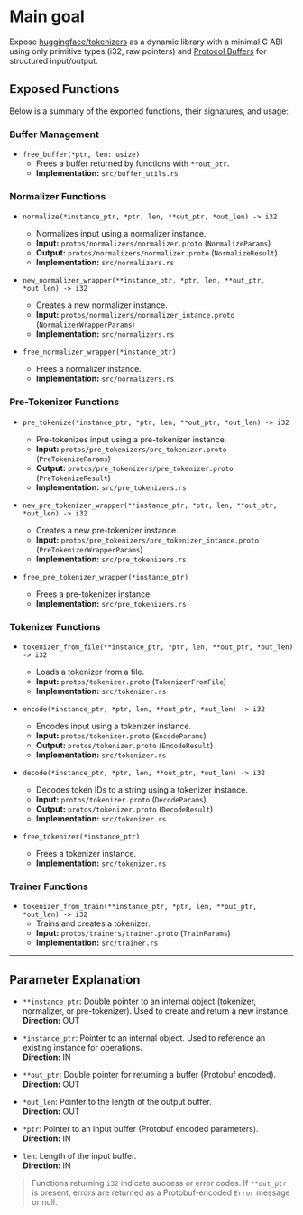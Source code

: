 # Main goal

Expose [huggingface/tokenizers](https://github.com/huggingface/tokenizers) as a dynamic library with a minimal C ABI using only primitive types (i32, raw pointers) and [Protocol Buffers](https://github.com/protocolbuffers/protobuf) for structured input/output.

## Exposed Functions

Below is a summary of the exported functions, their signatures, and usage:

### Buffer Management

- `free_buffer(*ptr, len: usize)`
    - Frees a buffer returned by functions with `**out_ptr`.
    - **Implementation:** `src/buffer_utils.rs`

### Normalizer Functions

- `normalize(*instance_ptr, *ptr, len, **out_ptr, *out_len) -> i32`
    - Normalizes input using a normalizer instance.
    - **Input:** `protos/normalizers/normalizer.proto` (`NormalizeParams`)
    - **Output:** `protos/normalizers/normalizer.proto` (`NormalizeResult`)
    - **Implementation:** `src/normalizers.rs`

- `new_normalizer_wrapper(**instance_ptr, *ptr, len, **out_ptr, *out_len) -> i32`
    - Creates a new normalizer instance.
    - **Input:** `protos/normalizers/normalizer_intance.proto` (`NormalizerWrapperParams`)
    - **Implementation:** `src/normalizers.rs`

- `free_normalizer_wrapper(*instance_ptr)`
    - Frees a normalizer instance.
    - **Implementation:** `src/normalizers.rs`

### Pre-Tokenizer Functions

- `pre_tokenize(*instance_ptr, *ptr, len, **out_ptr, *out_len) -> i32`
    - Pre-tokenizes input using a pre-tokenizer instance.
    - **Input:** `protos/pre_tokenizers/pre_tokenizer.proto` (`PreTokenizeParams`)
    - **Output:** `protos/pre_tokenizers/pre_tokenizer.proto` (`PreTokenizeResult`)
    - **Implementation:** `src/pre_tokenizers.rs`

- `new_pre_tokenizer_wrapper(**instance_ptr, *ptr, len, **out_ptr, *out_len) -> i32`
    - Creates a new pre-tokenizer instance.
    - **Input:** `protos/pre_tokenizers/pre_tokenizer_intance.proto` (`PreTokenizerWrapperParams`)
    - **Implementation:** `src/pre_tokenizers.rs`

- `free_pre_tokenizer_wrapper(*instance_ptr)`
    - Frees a pre-tokenizer instance.
    - **Implementation:** `src/pre_tokenizers.rs`

### Tokenizer Functions

- `tokenizer_from_file(**instance_ptr, *ptr, len, **out_ptr, *out_len) -> i32`
    - Loads a tokenizer from a file.
    - **Input:** `protos/tokenizer.proto` (`TokenizerFromFile`)
    - **Implementation:** `src/tokenizer.rs`

- `encode(*instance_ptr, *ptr, len, **out_ptr, *out_len) -> i32`
    - Encodes input using a tokenizer instance.
    - **Input:** `protos/tokenizer.proto` (`EncodeParams`)
    - **Output:** `protos/tokenizer.proto` (`EncodeResult`)
    - **Implementation:** `src/tokenizer.rs`

- `decode(*instance_ptr, *ptr, len, **out_ptr, *out_len) -> i32`
    - Decodes token IDs to a string using a tokenizer instance.
    - **Input:** `protos/tokenizer.proto` (`DecodeParams`)
    - **Output:** `protos/tokenizer.proto` (`DecodeResult`)
    - **Implementation:** `src/tokenizer.rs`

- `free_tokenizer(*instance_ptr)`
    - Frees a tokenizer instance.
    - **Implementation:** `src/tokenizer.rs`

### Trainer Functions

- `tokenizer_from_train(**instance_ptr, *ptr, len, **out_ptr, *out_len) -> i32`
    - Trains and creates a tokenizer.
    - **Input:** `protos/trainers/trainer.proto` (`TrainParams`)
    - **Implementation:** `src/trainer.rs`

---

## Parameter Explanation

- `**instance_ptr`: Double pointer to an internal object (tokenizer, normalizer, or pre-tokenizer). Used to create and return a new instance.  
    **Direction:** OUT

- `*instance_ptr`: Pointer to an internal object. Used to reference an existing instance for operations.  
    **Direction:** IN

- `**out_ptr`: Double pointer for returning a buffer (Protobuf encoded).  
    **Direction:** OUT

- `*out_len`: Pointer to the length of the output buffer.  
    **Direction:** OUT

- `*ptr`: Pointer to an input buffer (Protobuf encoded parameters).  
    **Direction:** IN

- `len`: Length of the input buffer.  
    **Direction:** IN

> Functions returning `i32` indicate success or error codes. If `**out_ptr` is present, errors are returned as a Protobuf-encoded `Error` message or null.
